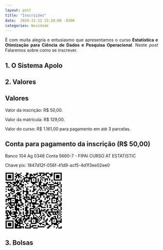 ```yaml
---
layout: post
title: "Inscrições"
date:  2024-11-22 15:20:00 -0300
categories: Novidade
---
```


<p style='text-align: justify;text-justify: inter-word;'>
É com muita alegria e entusiasmo que apresentamos o curso <strong>Estatística e Otimização para Ciência de Dados e Pesquisa Operacional</strong>. Neste <i>post</i> Falaremos sobre como se inscrever.
</p>

<h2>1. O Sistema Apolo</h2>

<h2>2. Valores</h2>

<h2>Valores</h2>
<p>Valor da inscrição: R$ 50,00.</p>
<p>Valor da matrícula: R$ 129,00.</p>
<p>Valor do curso: R$ 1.161,00 para pagamento em até 3 parcelas.</p>
</section>  

<section class="enrollment">
<h2>Conta para pagamento da inscrição (R$ 50,00)</h2>
<p>Banco 104 Ag 0348 Conta 5660-7 - FIPAI CURSO AT ESTATISTIC          </p>
<p>Chave pix: 1847d12f-056f-41d9-acf5-4d1f3ee02ee0</p>
<div class="image-container">
    <img src="https://github.com/elias-helou/Site-curso/blob/main/old/QRcode.png" 
         alt="QRcode" 
         style="text-align: left; width: 5cm;">
</div>  </section> 

<h2>3. Bolsas</h2>
